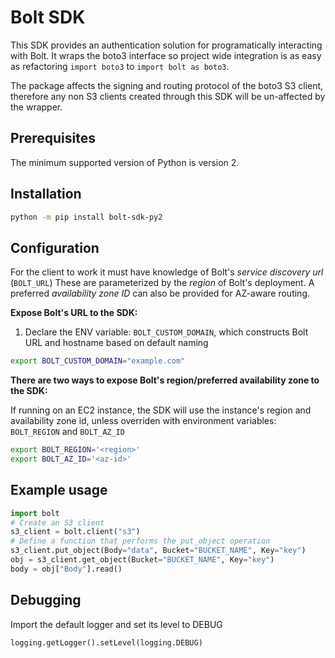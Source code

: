 # Bolt SDK

This SDK provides an authentication solution for programatically interacting with Bolt. It wraps the boto3 interface so project wide integration is as easy as refactoring `import boto3` to `import bolt as boto3`.

The package affects the signing and routing protocol of the boto3 S3 client, therefore any non S3 clients created through this SDK will be un-affected by the wrapper.

## Prerequisites

The minimum supported version of Python is version 2.

## Installation

```bash
python -m pip install bolt-sdk-py2
```

## Configuration

For the client to work it must have knowledge of Bolt's *service discovery url* (`BOLT_URL`)
These are parameterized by the *region* of Bolt's deployment. A preferred *availability zone ID* can also be provided for AZ-aware routing.

**Expose Bolt's URL to the SDK:**
1. Declare the ENV variable: `BOLT_CUSTOM_DOMAIN`, which constructs Bolt URL and hostname based on default naming
```bash
export BOLT_CUSTOM_DOMAIN="example.com"
```


**There are two ways to expose Bolt's region/preferred availability zone to the SDK:**

If running on an EC2 instance, the SDK will use the instance's region and availability zone id, unless overriden with environment variables: `BOLT_REGION` and `BOLT_AZ_ID`

```bash
export BOLT_REGION='<region>'
export BOLT_AZ_ID='<az-id>'
```

## Example usage

```python
import bolt
# Create an S3 client
s3_client = bolt.client("s3")
# Define a function that performs the put_object operation
s3_client.put_object(Body="data", Bucket="BUCKET_NAME", Key="key")
obj = s3_client.get_object(Bucket="BUCKET_NAME", Key="key")
body = obj["Body"].read()
```
## Debugging

Import the default logger and set its level to DEBUG

`logging.getLogger().setLevel(logging.DEBUG)`
